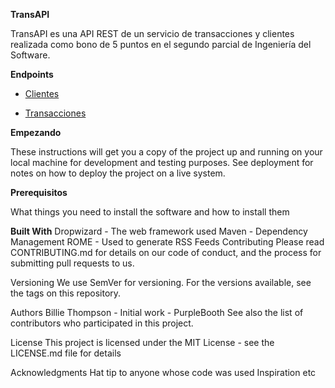 **TransAPI**

TransAPI es una API REST de un servicio de transacciones y clientes realizada como bono de 5 puntos en el segundo parcial de Ingeniería del Software.

**Endpoints**

- [Clientes](https://github.com/RolandoAndrade/API-Transacciones/wiki/Clientes)

- [Transacciones](https://github.com/RolandoAndrade/API-Transacciones/wiki/Transacciones)

**Empezando**

These instructions will get you a copy of the project up and running on your local machine for development and testing purposes. See deployment for notes on how to deploy the project on a live system.

**Prerequisitos**

What things you need to install the software and how to install them


**Built With**
Dropwizard - The web framework used
Maven - Dependency Management
ROME - Used to generate RSS Feeds
Contributing
Please read CONTRIBUTING.md for details on our code of conduct, and the process for submitting pull requests to us.

Versioning
We use SemVer for versioning. For the versions available, see the tags on this repository.

Authors
Billie Thompson - Initial work - PurpleBooth
See also the list of contributors who participated in this project.

License
This project is licensed under the MIT License - see the LICENSE.md file for details

Acknowledgments
Hat tip to anyone whose code was used
Inspiration
etc

